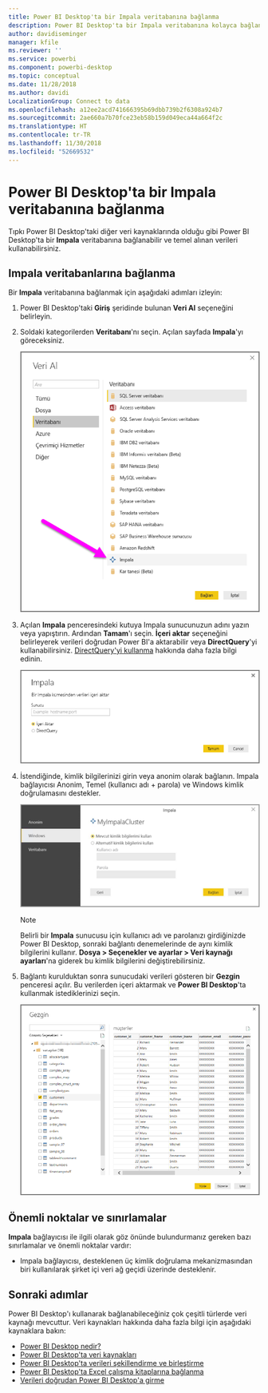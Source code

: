 ```yaml
---
title: Power BI Desktop'ta bir Impala veritabanına bağlanma
description: Power BI Desktop'ta bir Impala veritabanına kolayca bağlanma ve bu veritabanını kullanma
author: davidiseminger
manager: kfile
ms.reviewer: ''
ms.service: powerbi
ms.component: powerbi-desktop
ms.topic: conceptual
ms.date: 11/28/2018
ms.author: davidi
LocalizationGroup: Connect to data
ms.openlocfilehash: a12ee2acd741666395b69dbb739b2f6308a924b7
ms.sourcegitcommit: 2ae660a7b70fce23eb58b159d049eca44a664f2c
ms.translationtype: HT
ms.contentlocale: tr-TR
ms.lasthandoff: 11/30/2018
ms.locfileid: "52669532"
---
```

# <a name="connect-to-an-impala-database-in-power-bi-desktop"></a>Power BI Desktop'ta bir Impala veritabanına bağlanma
Tıpkı Power BI Desktop'taki diğer veri kaynaklarında olduğu gibi Power BI Desktop'ta bir **Impala** veritabanına bağlanabilir ve temel alınan verileri kullanabilirsiniz.

## <a name="connect-to-an-impala-database"></a>Impala veritabanlarına bağlanma
Bir **Impala** veritabanına bağlanmak için aşağıdaki adımları izleyin: 

1. Power BI Desktop'taki **Giriş** şeridinde bulunan **Veri Al** seçeneğini belirleyin. 

2. Soldaki kategorilerden **Veritabanı**'nı seçin. Açılan sayfada **Impala**'yı göreceksiniz.

    ![Veri Al](media/desktop-connect-impala/connect_impala_2.png)

3. Açılan **Impala** penceresindeki kutuya Impala sunucunuzun adını yazın veya yapıştırın. Ardından **Tamam**'ı seçin. **İçeri aktar** seçeneğini belirleyerek verileri doğrudan Power BI'a aktarabilir veya **DirectQuery**'yi kullanabilirsiniz. [DirectQuery'yi kullanma](desktop-use-directquery.md) hakkında daha fazla bilgi edinin.

    ![Impala penceresi](media/desktop-connect-impala/connect_impala_3a.png)

4. İstendiğinde, kimlik bilgilerinizi girin veya anonim olarak bağlanın. Impala bağlayıcısı Anonim, Temel (kullanıcı adı + parola) ve Windows kimlik doğrulamasını destekler.

    ![Impala bağlayıcısı](media/desktop-connect-impala/connect_impala_4.png)

    > [!NOTE]
    > Belirli bir **Impala** sunucusu için kullanıcı adı ve parolanızı girdiğinizde Power BI Desktop, sonraki bağlantı denemelerinde de aynı kimlik bilgilerini kullanır. **Dosya > Seçenekler ve ayarlar > Veri kaynağı ayarları**'na giderek bu kimlik bilgilerini değiştirebilirsiniz.


5. Bağlantı kurulduktan sonra sunucudaki verileri gösteren bir **Gezgin** penceresi açılır. Bu verilerden içeri aktarmak ve **Power BI Desktop**'ta kullanmak istediklerinizi seçin.

    ![Gezgin penceresi](media/desktop-connect-impala/connect_impala_5.png)

## <a name="considerations-and-limitations"></a>Önemli noktalar ve sınırlamalar
**Impala** bağlayıcısı ile ilgili olarak göz önünde bulundurmanız gereken bazı sınırlamalar ve önemli noktalar vardır:

* Impala bağlayıcısı, desteklenen üç kimlik doğrulama mekanizmasından biri kullanılarak şirket içi veri ağ geçidi üzerinde desteklenir.

## <a name="next-steps"></a>Sonraki adımlar
Power BI Desktop'ı kullanarak bağlanabileceğiniz çok çeşitli türlerde veri kaynağı mevcuttur. Veri kaynakları hakkında daha fazla bilgi için aşağıdaki kaynaklara bakın:

* [Power BI Desktop nedir?](desktop-what-is-desktop.md)
* [Power BI Desktop'ta veri kaynakları](desktop-data-sources.md)
* [Power BI Desktop'ta verileri şekillendirme ve birleştirme](desktop-shape-and-combine-data.md)
* [Power BI Desktop'ta Excel çalışma kitaplarına bağlanma](desktop-connect-excel.md)   
* [Verileri doğrudan Power BI Desktop'a girme](desktop-enter-data-directly-into-desktop.md)   

